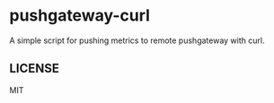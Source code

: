 # pushgateway-curl

A simple script for pushing metrics to remote pushgateway with curl.

## LICENSE

MIT